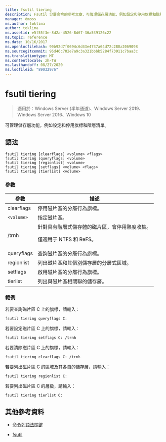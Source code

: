```yaml
---
title: fsutil tiering
description: Fsutil 分層命令的參考文章，可管理儲存層功能，例如設定和停用旗標和階層清單。
manager: dmoss
ms.author: toklima
author: toklima
ms.assetid: e5f55f3e-8d2a-4526-8d67-36a539126c22
ms.topic: reference
ms.date: 10/16/2017
ms.openlocfilehash: 90b92d7f0694c6d43e4737a64d72c288a2069098
ms.sourcegitcommit: 96d46c702e7a9c3a321bbbb5284f73911c7baa3c
ms.translationtype: MT
ms.contentlocale: zh-TW
ms.lasthandoff: 08/27/2020
ms.locfileid: "89032976"
---
```

# <a name="fsutil-tiering"></a>fsutil tiering

> 適用於：Windows Server (半年通道)、Windows Server 2019、Windows Server 2016、Windows 10

可管理儲存層功能，例如設定和停用旗標和階層清單。

## <a name="syntax"></a>語法

```
fsutil tiering [clearflags] <volume> <flags>
fsutil tiering [queryflags] <volume>
fsutil tiering [regionlist] <volume>
fsutil tiering [setflags] <volume> <flags>
fsutil tiering [tierlist] <volume>
```

### <a name="parameters"></a>參數

| 參數 | 描述 |
| --------- | ----------- |
| clearflags | 停用磁片區的分層行為旗標。 |
| `<volume>` | 指定磁片區。 |
| /trnh | 針對具有階層式儲存體的磁片區，會停用熱度收集。<p>僅適用于 NTFS 和 ReFS。 |
| queryflags | 查詢磁片區的分層行為旗標。 |
| regionlist | 列出磁片區和其個別儲存層的分層式區域。 |
| setflags | 啟用磁片區的分層行為旗標。 |
| tierlist | 列出與磁片區相關聯的儲存層。 |

### <a name="examples"></a>範例

若要查詢磁片區 C 上的旗標，請輸入：

```
fsutil tiering queryflags C:
```

若要設定磁片區 C 上的旗標，請輸入：

```
fsutil tiering setflags C: /trnh
```

若要清除磁片區 C 上的旗標，請輸入：

```
fsutil tiering clearflags C: /trnh
```

若要列出磁片區 C 的區域及其各自的儲存層，請輸入：

```
fsutil tiering regionlist C:
```

若要列出磁片區 C 的層級，請輸入：

```
fsutil tiering tierlist C:
```

## <a name="additional-references"></a>其他參考資料

- [命令列語法關鍵](command-line-syntax-key.md)

- [fsutil](fsutil.md)
